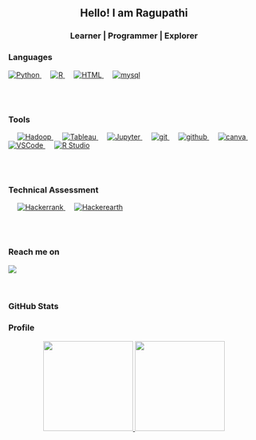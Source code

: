 
<h2 align="center"> Hello! I am Ragupathi</h2>
<h3 align="center">Learner | Programmer | Explorer</h3
<br>
 
 ### Languages
 <p align="left">  
<a href="https://python.org/">
    <img alt="Python" src="https://img.shields.io/badge/Python-FFD43B?style=for-the-badge&logo=python&logoColor=darkgreen"/>
  </a>
 &emsp;
<a href="https://www.r-project.org/">
    <img alt="R" src="https://img.shields.io/badge/R-4481EB?style=for-the-badge&logo=R&logoColor=white"/>
  </a>
  &emsp;
<a href="https://www.html.com/en/">
    <img alt="HTML" src="https://img.shields.io/badge/Html-E44D26?style=for-the-badge&logo=html&logoColor=white"/>
  </a>
 &emsp;
<a href="https://www.mysql.com/">
    <img alt="mysql" src="https://img.shields.io/badge/mysql-4481EB?style=for-the-badge&logo=mysql&logoColor=black"/>
  </a>
</p>
 <br>
 <br>
 
 ### Tools
<p align="left"> 
  &emsp;
  <a href="https://hadoop.apache.org/" target="_blank">
    <img alt="Hadoop" src="https://img.shields.io/badge/hadoop-4481EB?style=for-the-badge&logo=hadoop&logoColor=black">
  </a> 
   &emsp;
  <a href="https://www.tableau.com/" target="_blank"> 
    <img alt="Tableau" src="https://img.shields.io/badge/tableau-4481EB?style=for-the-badge&logo=tableau&logoColor=white"/>
  </a>
   &emsp;
  <a href="https://jupyter.org/" target="_blank"> 
    <img alt="Jupyter" src="https://img.shields.io/badge/jupyter%20notebook-4481EB?style=for-the-badge&logo=jupyter%20notebook&logoColor=white"/>
  </a>
   &emsp;
  
  <a href="https://git.com/" target="_blank"> 
    <img alt="git" src="https://img.shields.io/badge/git-F1502F?style=for-the-badge&logo=git&logoColor=white"/>
  </a>
     &emsp;
  <a href="https://github.com/" target="_blank"> 
    <img alt="github" src="https://img.shields.io/badge/github-171515?style=for-the-badge&logo=github&logoColor=white"/>
 </a>
	&emsp;
  <a href="https://canva.com/" target="_blank"> 
    <img alt="canva" src="https://img.shields.io/badge/Canva-3498db?style=for-the-badge&logo=Canva&logoColor=white"/>
  </a>
  &emsp;
  <a href="https://vscode.com/" target="_blank"> 
    <img alt="VSCode" src="https://img.shields.io/badge/VSCode-0078d7?style=for-the-badge&logo=VSCode&logoColor=white"/>
  </a>
 &emsp;
  <a href="https://www.rstudio.com/" target="_blank"> 
    <img alt="R Studio" src="https://img.shields.io/badge/r%20studio-4481EB?style=for-the-badge&logo=r%20studio&logoColor=white"/>
  </a>	
</p>
  <br>
 <br>
 
### Technical Assessment
<p align="left"> 
  &emsp;
  <a href="https://www.hackerrank.com/ragumdr2023?hr_r=1" target="_blank"> 
    <img alt="Hackerrank" src="https://img.shields.io/badge/HACKERRANK-4481EB?style=for-the-badge&logo=HACKERRANK&logoColor=white"/>
  </a>
  &emsp;
  <a href="https://www.hackerearth.com/@ragumdr2023" target="_blank"> 
    <img alt="Hackerearth" src="https://img.shields.io/badge/HACKEREARTH-4481EB?style=for-the-badge&logo=HACKEREARTH&logoColor=white"/>
  </a>
  </p>
  <br>
 <br>
  
### Reach me on
<div> 
  <a href = "mailto:ragumdr2023@gmail.com"><img src="https://img.shields.io/badge/Gmail-D14836?style=for-the-badge&logo=gmail&logoColor=white" target="_blank"></a>
 </div>
 <br>
 <br>

### GitHub Stats
### Profile
<div align="center">
  <a href="https://github.com/RAGUPATHI-M">
  <img height="180em" src="https://github-readme-stats.vercel.app/api?username=RAGUPATHI-M&show_icons=true&theme=dracula&include_all_commits=true&count_private=true"/>
  <img height="180em" src="https://github-readme-stats.vercel.app/api/top-langs/?username=RAGUPATHI-M&layout=compact&langs_count=7&theme=dracula"/>
</div>
<br>
<br>

